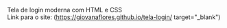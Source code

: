 Tela de login moderna com HTML e CSS 
<br/>
Link para o site: (https://giovanaflores.github.io/tela-login/ target="_blank")
